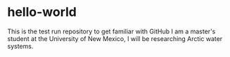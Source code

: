 # hello-world
This is the test run repository to get familiar with GitHub
I am a master's student at the University of New Mexico, I will be researching Arctic water systems.
